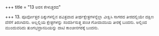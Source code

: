 +++
title = "13 ಅರಸ ಕೇಳುತ್ತರದ"

+++
13. ಪೂರ್ವೋತ್ತರ ದಿಕ್ಕುಗಳಲ್ಲಿನ ಪವಿತ್ರವಾದ ತೀರ್ಥಕ್ಷೇತ್ರಗಳನ್ನೆಲ್ಲಾ ವೀಕ್ಷಿಸಿ ಸಾಗರದ ತೀರದಲ್ಲಿಯೇ ದಕ್ಷಿಣ ದೆಸೆಗೆ ತಿರುಗಿದನು. ಅಲ್ಲಲ್ಲಿಯ ಕ್ಷೇತ್ರಗಳನ್ನು ಸಂದರ್ಶಿಸುತ್ತ ಪಂಚ ಗೋದಾವರಿಯ ತೀರಕ್ಕೆ ಬಂದನು. ಅಲ್ಲಿಂದ ಮುಂದುವರಿದು ತುಂಗಭದ್ರಾನದಿಯನ್ನು ದಾಟಿ ಕಾಂಚೀನಗರಕ್ಕೆ ಬಂದನು.